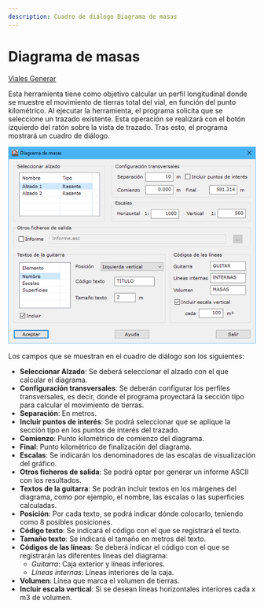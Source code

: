 ```yaml
---
description: Cuadro de diálogo Diagrama de masas
---
```


# Diagrama de masas

[Viales Generar](/mdtopx/fichas-de-herramientas/ficha-de-herramientas-viales/viales-generar.md)

Esta herramienta tiene como objetivo calcular un perfil longitudinal donde se muestre el movimiento de tierras total del vial, en función del punto kilométrico. Al ejecutar la herramienta, el programa solicita que se seleccione un trazado existente. Esta operación se realizará con el botón izquierdo del ratón sobre la vista de trazado. Tras esto, el programa mostrará un cuadro de diálogo.

![Cuadro de diálogo Diagrama de masas](../../../.gitbook/assets/image-102.png)

Los campos que se muestran en el cuadro de diálogo son los siguientes:

* **Seleccionar Alzado**: Se deberá seleccionar el alzado con el que calcular el diagrama.
* **Configuración transversales**: Se deberán configurar los perfiles transversales, es decir, donde el programa proyectará la sección tipo para calcular el movimiento de tierras.
* **Separación**: En metros.
* **Incluir puntos de interés**: Se podrá seleccionar que se aplique la sección tipo en los puntos de interés del trazado.
* **Comienzo**: Punto kilométrico de comienzo del diagrama.
* **Final**: Punto kilométrico de finalización del diagrama.
* **Escalas**: Se indicarán los denominadores de las escalas de visualización del gráfico.
* **Otros ficheros de salida**: Se podrá optar por generar un informe ASCII con los resultados.
* **Textos de la guitarra**: Se podrán incluir textos en los márgenes del diagrama, como por ejemplo, el nombre, las escalas o las superficies calculadas.
* **Posición**: Por cada texto, se podrá indicar dónde colocarlo, teniendo como 8 posibles posiciones.
* **Código texto**: Se indicará el código con el que se registrará el texto.
* **Tamaño texto**: Se indicará el tamaño en metros del texto.
* **Códigos de las líneas**: Se deberá indicar el código con el que se registrarán las diferentes líneas del diagrama:
  * _Guitarra_: Caja exterior y líneas inferiores.
  * _Líneas internas_: Líneas interiores de la caja.
* **Volumen**: Línea que marca el volumen de tierras.
* **Incluir escala vertical**: Si se desean líneas horizontales interiores cada x m3 de volumen.
